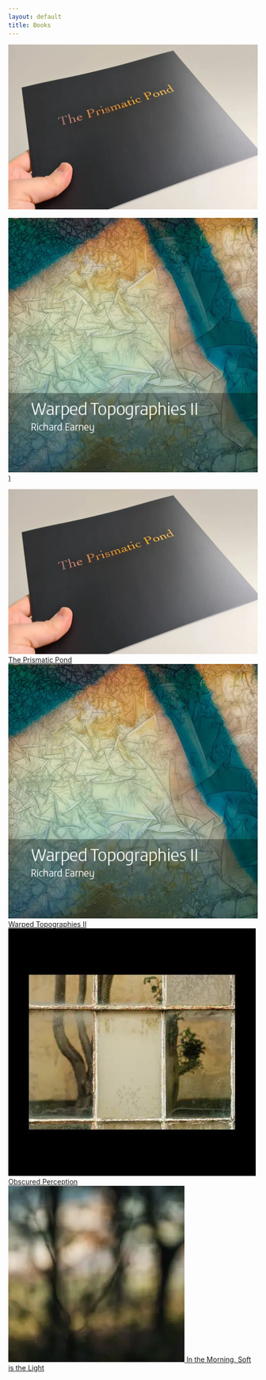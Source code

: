```yaml
---
layout: default
title: Books
---
```


[![The Prismatic Pond](books/the-prismatic-pond-01.webp "The Prismatic Pond")](books/the-prismatic-pond)


[![Warped Topographies II](books/warped-topographies-ii-01.webp "Warped Topographies II"))](books/warped-topographies-ii)


<div class="grid">
   <div>
   		<a href="books/warped-topographies-ii">
			<img src="books/the-prismatic-pond-01.webp" alt="The Prismatic Pond" title="The Prismatic Pond" />
			The Prismatic Pond
		</a>
   	</div>
   <div>
   		<a href="motion-stills">
			<img src="books/warped-topographies-ii-01.webp" alt="Warped Topographies II" title="Warped Topographies II" />
			Warped Topographies II
		</a>
   	</div>
   <div>
  	 <a href="obscured-perception">
			<img src="assets/galleries/obscured-perception.webp" alt="Obscured Perception" title="Obscured Perception" />
			Obscured Perception
		</a>
  	</div>
   <div>
   		<a href="in-the-morning-soft-is-the-light">
			<img src="assets/galleries/in-the-morning-soft-is-the-light.webp" alt="In the Morning, Soft is the Light" title="In the Morning, Soft is the Light" />
			In the Morning, Soft is the Light
		</a>
	</div>
</div>